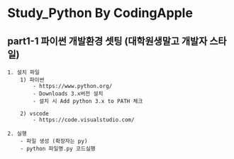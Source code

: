 # Study_Python By CodingApple

## part1-1 파이썬 개발환경 셋팅 (대학원생말고 개발자 스타일)

    1. 설치 파일
        1) 파이썬
            - https://www.python.org/
            - Downloads 3.x버전 설치
            - 설치 시 Add python 3.x to PATH 체크

        2) vscode
            - https://code.visualstudio.com/

    2. 실행
        - 파일 생성 (확장자는 py)
        - python 파일명.py 코드실행
